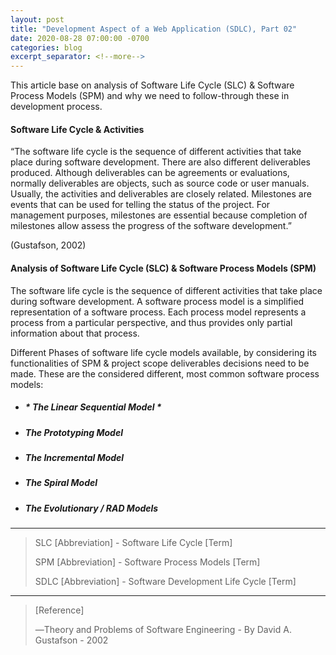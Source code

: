 ```yaml
---
layout: post
title: "Development Aspect of a Web Application (SDLC), Part 02"
date: 2020-08-28 07:00:00 -0700
categories: blog
excerpt_separator: <!--more-->
---
```

This article base on analysis of Software Life Cycle (SLC) & Software Process Models (SPM) and why we need to follow-through these in development process. <!--more-->

#### Software Life Cycle & Activities

“The software life cycle is the sequence of different activities that take place during software development. There are also different deliverables produced. Although deliverables can be agreements or evaluations, normally deliverables are objects, such as source code or user manuals. Usually, the activities and deliverables are closely related. Milestones are events that can be used for telling the status of the project. For management purposes, milestones are essential because completion of milestones allow assess the progress of the software development.” 

(Gustafson, 2002)

#### Analysis of Software Life Cycle (SLC) & Software Process Models (SPM)

The software life cycle is the sequence of different activities that take place during software development.
A software process model is a simplified representation of a software process. Each process model represents a process from a particular perspective, and thus provides only partial information about that process.

Different Phases of software life cycle models available, by considering its functionalities of SPM & project scope deliverables decisions need to be made. These are the considered different, most common software process models:

- ##### * The Linear Sequential Model *
- ##### The Prototyping Model
- ##### The Incremental Model
- ##### The Spiral Model
- ##### The Evolutionary / RAD Models

* * *

> SLC [Abbreviation] - Software Life Cycle [Term]
> 
> SPM [Abbreviation] - Software Process Models [Term]
> 
> SDLC [Abbreviation] - Software Development Life Cycle [Term]
> 

* * *

> [Reference]
> 
> ―Theory and Problems of Software Engineering - By David A. Gustafson - 2002
> 
